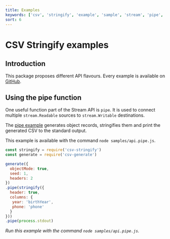 ```yaml
---
title: Examples
keywords: ['csv', 'stringify', 'example', 'sample', 'stream', 'pipe', 'callback', 'sync', 'async']
sort: 6
---
```


# CSV Stringify examples

## Introduction

This package proposes different API flavours. Every example is available on [GitHub](https://github.com/adaltas/node-csv/tree/master/packages/csv-stringify/samples).

## Using the pipe function

One useful function part of the Stream API is `pipe`. It is used to connect
multiple `stream.Readable` sources to `stream.Writable` destinations.

The [pipe example](https://github.com/adaltas/node-csv/blob/master/packages/csv-stringify/samples/api.pipe.js) generates object records, stringifies them and print the generated CSV to the standard output.

This example is available with the command `node samples/api.pipe.js`.

```js
const stringify = require('csv-stringify')
const generate = require('csv-generate')

generate({
  objectMode: true,
  seed: 1,
  headers: 2
})
.pipe(stringify({
  header: true,
  columns: {
   year: 'birthYear',
   phone: 'phone'
  }
}))
.pipe(process.stdout)
```
_Run this example with the command `node samples/api.pipe.js`._
